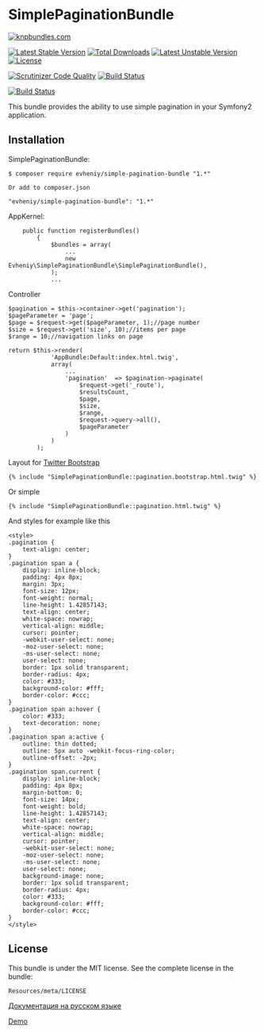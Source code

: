 SimplePaginationBundle
=================

[![knpbundles.com](http://knpbundles.com/evheniy/SimplePaginationBundle/badge)](http://knpbundles.com/evheniy/SimplePaginationBundle)

[![Latest Stable Version](https://poser.pugx.org/evheniy/simple-pagination-bundle/v/stable.svg)](https://packagist.org/packages/evheniy/simple-pagination-bundle) [![Total Downloads](https://poser.pugx.org/evheniy/simple-pagination-bundle/downloads.svg)](https://packagist.org/packages/evheniy/simple-pagination-bundle) [![Latest Unstable Version](https://poser.pugx.org/evheniy/simple-pagination-bundle/v/unstable.svg)](https://packagist.org/packages/evheniy/simple-pagination-bundle) [![License](https://poser.pugx.org/evheniy/simple-pagination-bundle/license.svg)](https://packagist.org/packages/evheniy/simple-pagination-bundle)

[![Scrutinizer Code Quality](https://scrutinizer-ci.com/g/evheniy/SimplePaginationBundle/badges/quality-score.png?b=master)](https://scrutinizer-ci.com/g/evheniy/SimplePaginationBundle/?branch=master) [![Build Status](https://scrutinizer-ci.com/g/evheniy/SimplePaginationBundle/badges/build.png?b=master)](https://scrutinizer-ci.com/g/evheniy/SimplePaginationBundle/build-status/master)

[![Build Status](https://travis-ci.org/evheniy/SimplePaginationBundle.svg?branch=master)](https://travis-ci.org/evheniy/SimplePaginationBundle)

This bundle provides the ability to use simple pagination in your Symfony2 application.


Installation
------------

SimplePaginationBundle:

    $ composer require evheniy/simple-pagination-bundle "1.*"

    Or add to composer.json

    "evheniy/simple-pagination-bundle": "1.*"


AppKernel:

        public function registerBundles()
            {
                $bundles = array(
                    ...
                    new Evheniy\SimplePaginationBundle\SimplePaginationBundle(),
                );
                ...

Controller

    $pagination = $this->container->get('pagination');
    $pageParameter = 'page';
    $page = $request->get($pageParameter, 1);//page number
    $size = $request->get('size', 10);//items per page
    $range = 10;//navigation links on page 
    
    return $this->render(
                'AppBundle:Default:index.html.twig',
                array(
                    ...
                    'pagination'  => $pagination->paginate(
                        $request->get('_route'),
                        $resultsCount,
                        $page,
                        $size,
                        $range,
                        $request->query->all(),
                        $pageParameter
                    )
                )
            );

Layout for [Twitter Bootstrap][3]

    {% include "SimplePaginationBundle::pagination.bootstrap.html.twig" %}

Or simple

    {% include "SimplePaginationBundle::pagination.html.twig" %}

And styles for example like this

    <style>
    .pagination {
        text-align: center;
    }
    .pagination span a {
        display: inline-block;
        padding: 4px 8px;
        margin: 3px;
        font-size: 12px;
        font-weight: normal;
        line-height: 1.42857143;
        text-align: center;
        white-space: nowrap;
        vertical-align: middle;
        cursor: pointer;
        -webkit-user-select: none;
        -moz-user-select: none;
        -ms-user-select: none;
        user-select: none;
        border: 1px solid transparent;
        border-radius: 4px;
        color: #333;
        background-color: #fff;
        border-color: #ccc;
    }
    .pagination span a:hover {
        color: #333;
        text-decoration: none;
    }
    .pagination span a:active {
        outline: thin dotted;
        outline: 5px auto -webkit-focus-ring-color;
        outline-offset: -2px;
    }
    .pagination span.current {
        display: inline-block;
        padding: 4px 8px;
        margin-bottom: 0;
        font-size: 14px;
        font-weight: bold;
        line-height: 1.42857143;
        text-align: center;
        white-space: nowrap;
        vertical-align: middle;
        cursor: pointer;
        -webkit-user-select: none;
        -moz-user-select: none;
        -ms-user-select: none;
        user-select: none;
        background-image: none;
        border: 1px solid transparent;
        border-radius: 4px;
        color: #333;
        background-color: #fff;
        border-color: #ccc;
    }
    </style>

License
-------

This bundle is under the MIT license. See the complete license in the bundle:

    Resources/meta/LICENSE

[Документация на русском языке][1]

[Demo][2]

[1]:  http://makedev.org/articles/symfony/bundles/pagination_bundle.html
[2]:  http://makedev.org/search/?q=php+Composer+Symfony2+Google+phpunit
[3]:  https://github.com/evheniy/TwitterBootstrapBundle
